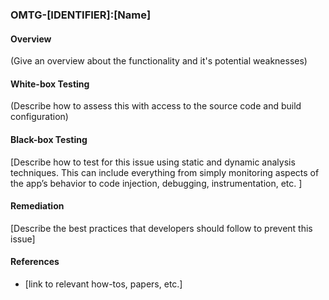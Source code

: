 ### <a name="[Anchor, e.g.: OMTG-DATAST-001]"></a>OMTG-[IDENTIFIER]:[Name]

#### Overview

(Give an overview about the functionality and it's potential weaknesses)

#### White-box Testing

(Describe how to assess this with access to the source code and build configuration)

#### Black-box Testing

[Describe how to test for this issue using static and dynamic analysis techniques. This can include everything from simply monitoring aspects of the app’s behavior to code injection, debugging, instrumentation, etc. ]

#### Remediation

[Describe the best practices that developers should follow to prevent this issue]

#### References

* [link to relevant how-tos, papers, etc.]
